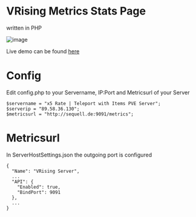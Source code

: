 # VRising Metrics Stats Page
written in PHP

![image](https://github.com/taro222/vrising-metrics/assets/25179142/e38d0d6e-5ad1-45c9-8f66-e0315e00d820)

Live demo can be found [here](https://vr.sequell.de/)
# Config
Edit config.php to your Servername, IP:Port and Metricsurl of your Server
```
$servername = "x5 Rate | Teleport with Items PVE Server";
$serverip = "89.58.36.130";
$metricsurl = "http://sequell.de:9091/metrics";
```
# Metricsurl
In ServerHostSettings.json the outgoing port is configured
```
{
  "Name": "VRising Server",
  ...
  "API": {
    "Enabled": true,
    "BindPort": 9091
  },
  ...
}
```
